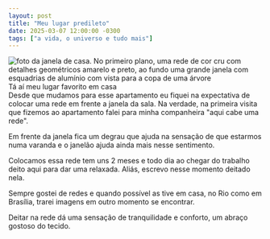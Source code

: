 ```yaml
---
layout: post
title: "Meu lugar predileto"
date: 2025-03-07 12:00:00 -0300
tags: ["a vida, o universo e tudo mais"]
---
```

<div class="gallery">
    <img src="{{ site.baseurl }}/assets/fotos/2025/03/20250228_064939~2.jpg" alt="foto da janela de casa. No primeiro plano, uma rede de cor cru com detalhes geométricos amarelo e preto, ao fundo uma grande janela com esquadrias de alumínio com vista para a copa de uma árvore" title="meu local predileto">
 <div class="caption">Tá aí meu lugar favorito em casa</div>
 </div>
Desde que mudamos para esse apartamento eu fiquei na expectativa de colocar uma rede em frente a janela da sala. Na verdade, na primeira visita que fizemos ao apartamento falei para minha companheira "aqui cabe uma rede".  

Em frente da janela fica um degrau que ajuda na sensação de que estarmos numa varanda e o janelão ajuda ainda mais nesse sentimento.  

Colocamos essa rede tem uns 2 meses e todo dia ao chegar do trabalho deito aqui para dar uma relaxada. Aliás, escrevo nesse momento deitado nela.  

Sempre gostei de redes e quando possível as tive em casa, no Rio como em Brasília, trarei imagens em outro momento se encontrar.  

Deitar na rede dá uma sensação de tranquilidade e conforto, um abraço gostoso do tecido.